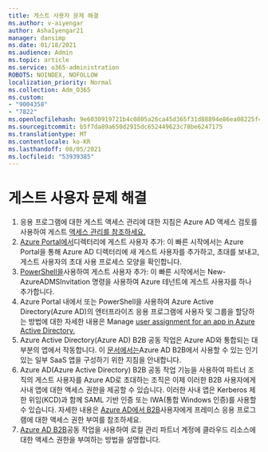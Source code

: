 ```yaml
---
title: 게스트 사용자 문제 해결
ms.author: v-aiyengar
author: AshaIyengar21
manager: dansimp
ms.date: 01/18/2021
ms.audience: Admin
ms.topic: article
ms.service: o365-administration
ROBOTS: NOINDEX, NOFOLLOW
localization_priority: Normal
ms.collection: Adm_O365
ms.custom:
- "9004358"
- "7822"
ms.openlocfilehash: 9e6030919721b4c0805a26ca45d365f31d88894e86ea08225f47576e7d152047
ms.sourcegitcommit: b5f7da89a650d2915dc652449623c78be6247175
ms.translationtype: MT
ms.contentlocale: ko-KR
ms.lasthandoff: 08/05/2021
ms.locfileid: "53939385"
---
```

# <a name="troubleshoot-guest-user-issues"></a>게스트 사용자 문제 해결

1. 응용 프로그램에 대한 게스트 액세스 관리에 대한 지침은 Azure AD 액세스 검토를 사용하여 게스트 [액세스 관리를 참조하세요.](https://docs.microsoft.com/azure/active-directory/governance/manage-guest-access-with-access-reviews)
1. [Azure Portal에서](https://docs.microsoft.com/azure/active-directory/external-identities/b2b-quickstart-add-guest-users-portal)디렉터리에 게스트 사용자 추가: 이 빠른 시작에서는 Azure Portal을 통해 Azure AD 디렉터리에 새 게스트 사용자를 추가하고, 초대를 보내고, 게스트 사용자의 초대 사용 프로세스 모양을 확인합니다.
1. [PowerShell을](https://docs.microsoft.com/azure/active-directory/external-identities/b2b-quickstart-invite-powershell)사용하여 게스트 사용자 추가: 이 빠른 시작에서는 New-AzureADMSInvitation 명령을 사용하여 Azure 테넌트에 게스트 사용자를 하나 추가합니다.
1. Azure Portal 내에서 또는 PowerShell을 사용하여 Azure Active Directory(Azure AD)의 엔터프라이즈 응용 프로그램에 사용자 및 그룹을 할당하는 방법에 대한 자세한 내용은 Manage [user assignment for an app in Azure Active Directory.](https://docs.microsoft.com/azure/active-directory/manage-apps/assign-user-or-group-access-portal) 
1. Azure Active Directory(Azure AD) B2B 공동 작업은 Azure AD와 통합되는 대부분의 앱에서 작동합니다. 이 [문서에서는](https://docs.microsoft.com/azure/active-directory/external-identities/configure-saas-apps)Azure AD B2B에서 사용할 수 있는 인기 있는 일부 SaaS 앱을 구성하기 위한 지침을 안내합니다.
1. Azure AD(Azure Active Directory) B2B 공동 작업 기능을 사용하여 파트너 조직의 게스트 사용자를 Azure AD로 초대하는 조직은 이제 이러한 B2B 사용자에게 사내 앱에 대한 액세스 권한을 제공할 수 있습니다. 이러한 사내 앱은 Kerberos 제한 위임(KCD)과 함께 SAML 기반 인증 또는 IWA(통합 Windows 인증)를 사용할 수 있습니다. 자세한 내용은 [Azure AD에서 B2B](https://docs.microsoft.com/azure/active-directory/external-identities/hybrid-cloud-to-on-premises)사용자에게 프레미스 응용 프로그램에 대한 액세스 권한 부여를 참조하세요.
1. [Azure AD B2B](https://docs.microsoft.com/azure/active-directory/external-identities/hybrid-on-premises-to-cloud)공동 작업을 사용하여 로컬 관리 파트너 계정에 클라우드 리소스에 대한 액세스 권한을 부여하는 방법을 설명합니다.